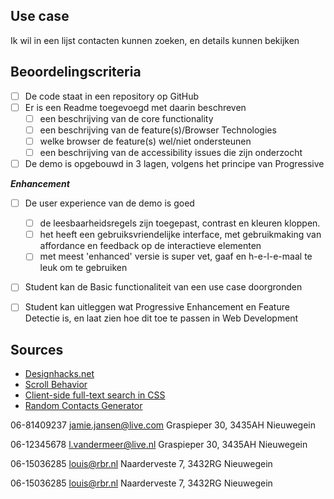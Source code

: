 ## Use case
Ik wil in een lijst contacten kunnen zoeken, en details kunnen bekijken

## Beoordelingscriteria
- [ ] De code staat in een repository op GitHub
- [ ] Er is een Readme toegevoegd met daarin beschreven
	- [ ] een beschrijving van de core functionality
	- [ ] een beschrijving van de feature(s)/Browser Technologies
	- [ ] welke browser de feature(s) wel/niet ondersteunen
	- [ ] een beschrijving van de accessibility issues die zijn onderzocht
- [ ] De demo is opgebouwd in 3 lagen, volgens het principe van Progressive 

***Enhancement***

- [ ] De user experience van de demo is goed
	- [ ] de leesbaarheidsregels zijn toegepast, contrast en kleuren kloppen.
	- [ ] het heeft een gebruiksvriendelijke interface, met gebruikmaking van affordance en feedback op de interactieve elementen
	- [ ] met meest 'enhanced' versie is super vet, gaaf en h-e-l-e-maal te leuk om te gebruiken
- [ ] Student kan de Basic functionaliteit van een use case doorgronden
- [ ] Student kan uitleggen wat Progressive Enhancement en Feature Detectie is, en laat zien hoe dit toe te passen in Web Development


## Sources
- [Designhacks.net](https://designshack.net/articles/html/how-to-link-to-specific-points-in-a-page-and-animate-the-scroll/)
- [Scroll Behavior](https://developer.mozilla.org/en-US/docs/Web/CSS/scroll-behavior)
- [Client-side full-text search in CSS](http://www.redotheweb.com/2013/05/15/client-side-full-text-search-in-css.html)
- [Random Contacts Generator](https://uinames.com/)


<span>06-81409237</span>
<span>jamie.jansen@live.com</span>
<adress>Graspieper 30, 3435AH Nieuwegein</adress>


<span>06-12345678</span>
<span>l.vandermeer@live.nl</span>
<adress>Graspieper 30, 3435AH Nieuwegein</adress>	

<span>06-15036285</span>
<span>louis@rbr.nl</span>
<adress>Naarderveste 7, 3432RG Nieuwegein</adress>

<span>06-15036285</span>
<span>louis@rbr.nl</span>
<adress>Naarderveste 7, 3432RG Nieuwegein</adress>